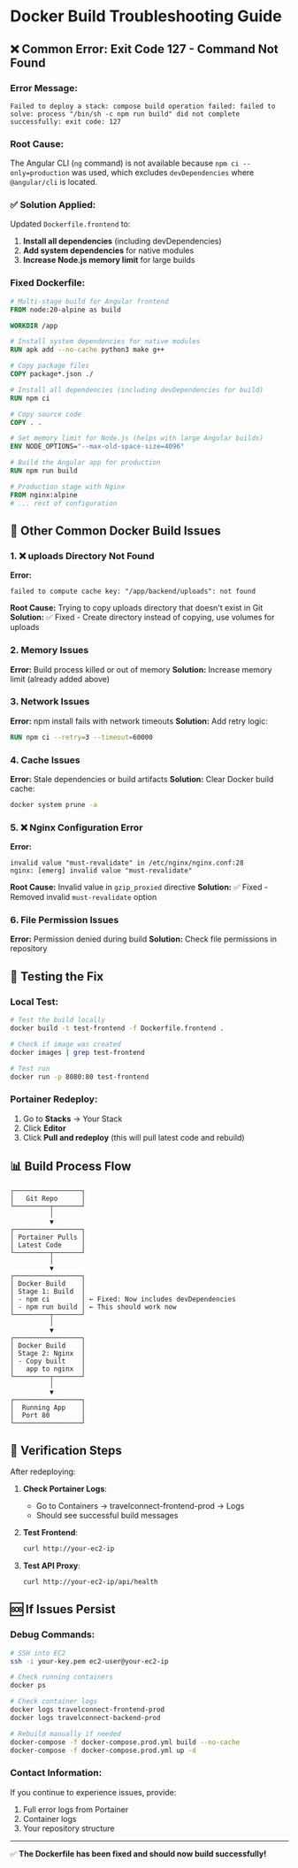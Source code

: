 # Docker Build Troubleshooting Guide

## ❌ Common Error: Exit Code 127 - Command Not Found

### Error Message:
```
Failed to deploy a stack: compose build operation failed: failed to solve: process "/bin/sh -c npm run build" did not complete successfully: exit code: 127
```

### Root Cause:
The Angular CLI (`ng` command) is not available because `npm ci --only=production` was used, which excludes `devDependencies` where `@angular/cli` is located.

### ✅ Solution Applied:
Updated `Dockerfile.frontend` to:

1. **Install all dependencies** (including devDependencies)
2. **Add system dependencies** for native modules
3. **Increase Node.js memory limit** for large builds

### Fixed Dockerfile:
```dockerfile
# Multi-stage build for Angular frontend
FROM node:20-alpine as build

WORKDIR /app

# Install system dependencies for native modules
RUN apk add --no-cache python3 make g++

# Copy package files
COPY package*.json ./

# Install all dependencies (including devDependencies for build)
RUN npm ci

# Copy source code
COPY . .

# Set memory limit for Node.js (helps with large Angular builds)
ENV NODE_OPTIONS="--max-old-space-size=4096"

# Build the Angular app for production
RUN npm run build

# Production stage with Nginx
FROM nginx:alpine
# ... rest of configuration
```

## 🔧 Other Common Docker Build Issues

### 1. ❌ uploads Directory Not Found
**Error:** 
```
failed to compute cache key: "/app/backend/uploads": not found
```
**Root Cause:** Trying to copy uploads directory that doesn't exist in Git
**Solution:** ✅ Fixed - Create directory instead of copying, use volumes for uploads

### 2. Memory Issues
**Error:** Build process killed or out of memory
**Solution:** Increase memory limit (already added above)

### 3. Network Issues
**Error:** npm install fails with network timeouts
**Solution:** Add retry logic:
```dockerfile
RUN npm ci --retry=3 --timeout=60000
```

### 4. Cache Issues
**Error:** Stale dependencies or build artifacts
**Solution:** Clear Docker build cache:
```bash
docker system prune -a
```

### 5. ❌ Nginx Configuration Error
**Error:** 
```
invalid value "must-revalidate" in /etc/nginx/nginx.conf:28
nginx: [emerg] invalid value "must-revalidate"
```
**Root Cause:** Invalid value in `gzip_proxied` directive
**Solution:** ✅ Fixed - Removed invalid `must-revalidate` option

### 6. File Permission Issues
**Error:** Permission denied during build
**Solution:** Check file permissions in repository

## 🚀 Testing the Fix

### Local Test:
```bash
# Test the build locally
docker build -t test-frontend -f Dockerfile.frontend .

# Check if image was created
docker images | grep test-frontend

# Test run
docker run -p 8080:80 test-frontend
```

### Portainer Redeploy:
1. Go to **Stacks** → Your Stack
2. Click **Editor**
3. Click **Pull and redeploy** (this will pull latest code and rebuild)

## 📊 Build Process Flow

```
┌─────────────────┐
│   Git Repo      │
└─────────┬───────┘
          │
          ▼
┌─────────────────┐
│ Portainer Pulls │
│ Latest Code     │
└─────────┬───────┘
          │
          ▼
┌─────────────────┐
│ Docker Build    │
│ Stage 1: Build  │
│ - npm ci        │ ← Fixed: Now includes devDependencies
│ - npm run build │ ← This should work now
└─────────┬───────┘
          │
          ▼
┌─────────────────┐
│ Docker Build    │
│ Stage 2: Nginx  │
│ - Copy built    │
│   app to nginx  │
└─────────┬───────┘
          │
          ▼
┌─────────────────┐
│  Running App    │
│  Port 80        │
└─────────────────┘
```

## 🎯 Verification Steps

After redeploying:

1. **Check Portainer Logs**:
   - Go to Containers → travelconnect-frontend-prod → Logs
   - Should see successful build messages

2. **Test Frontend**:
   ```bash
   curl http://your-ec2-ip
   ```

3. **Test API Proxy**:
   ```bash
   curl http://your-ec2-ip/api/health
   ```

## 🆘 If Issues Persist

### Debug Commands:
```bash
# SSH into EC2
ssh -i your-key.pem ec2-user@your-ec2-ip

# Check running containers
docker ps

# Check container logs
docker logs travelconnect-frontend-prod
docker logs travelconnect-backend-prod

# Rebuild manually if needed
docker-compose -f docker-compose.prod.yml build --no-cache
docker-compose -f docker-compose.prod.yml up -d
```

### Contact Information:
If you continue to experience issues, provide:
1. Full error logs from Portainer
2. Container logs
3. Your repository structure

---

✅ **The Dockerfile has been fixed and should now build successfully!**
